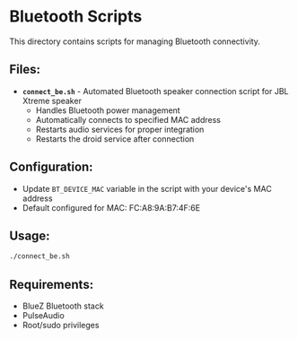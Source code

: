 # Bluetooth Scripts

This directory contains scripts for managing Bluetooth connectivity.

## Files:

- **`connect_be.sh`** - Automated Bluetooth speaker connection script for JBL Xtreme speaker
  - Handles Bluetooth power management
  - Automatically connects to specified MAC address
  - Restarts audio services for proper integration
  - Restarts the droid service after connection

## Configuration:
- Update `BT_DEVICE_MAC` variable in the script with your device's MAC address
- Default configured for MAC: FC:A8:9A:B7:4F:6E

## Usage:
```bash
./connect_be.sh
```

## Requirements:
- BlueZ Bluetooth stack
- PulseAudio
- Root/sudo privileges 